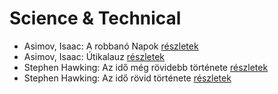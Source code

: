 # Science & Technical

- Asimov, Isaac: A robbanó Napok [részletek](_details/%7Bopf.creator%7D.md#id_1188)
- Asimov, Isaac: Útikalauz [részletek](_details/%7Bopf.creator%7D.md#id_1171)
- Stephen Hawking: Az idő még rövidebb története [részletek](_details/%7Bopf.creator%7D.md#id_390)
- Stephen Hawking: Az idő rövid története [részletek](_details/%7Bopf.creator%7D.md#id_1166)
